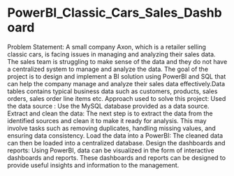 # PowerBI_Classic_Cars_Sales_Dashboard
Problem Statement:
A small company Axon, which is a retailer selling classic cars, is facing issues in managing and analyzing their sales data. The sales team is struggling to make sense of the data and they do not have a centralized system to manage and analyze the data.
The goal of the  project is to design and implement a BI solution using PowerBI and SQL that can help the company manage and analyze their sales data effectively.Data tables  contains typical business data such as customers, products, sales orders, sales order line items etc.
Approach used to solve this project:
Used the data source : Use the MySQL database provided as a data source.
Extract and clean the data: The next step is to extract the data from the identified sources and clean it to make it ready for analysis. This may involve tasks such as removing duplicates, handling missing values, and ensuring data consistency.
Load the data into a PowerBI: The cleaned data can then be loaded into a centralized database.
Design the dashboards and reports: Using PowerBI, data can be visualized in the form of interactive dashboards and reports. These dashboards and reports can be designed to provide useful insights and information to the management.
